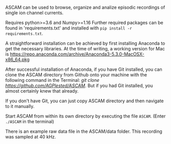 ASCAM can be used to browse, organize and analize episodic recordings of single ion channel currents.

Requires python>=3.6 and Numpy>=1.16 
Further required packages can be found in 'requirements.txt' and installed with 
`pip install -r requirements.txt`.

A straightforward installation can be achieved by first installing Anaconda to get the necessary libraries. At the time of writing, a working version for Mac is https://repo.anaconda.com/archive/Anaconda3-5.3.0-MacOSX-x86_64.pkg 

After successful installation of Anaconda, if you have Git installed, you can clone the ASCAM directory from Github onto your machine with the following command in the Terminal: *git clone https://github.com/AGPlested/ASCAM*. But if you had Git installed, you almost certainly knew that already. 

If you don't have Git, you can just copy ASCAM directory and then navigate to it manually.

Start ASCAM from within its own directory by executing the file `ASCAM`. (Enter `./ASCAM` in the terminal)

There is an example raw data file in the ASCAM/data folder. This recording was sampled at 40 kHz.
